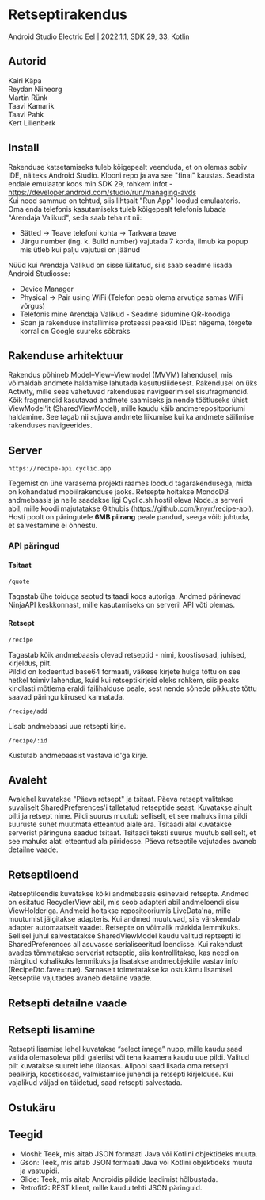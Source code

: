 # Retseptirakendus

Android Studio Electric Eel | 2022.1.1, SDK 29, 33, Kotlin

## Autorid
Kairi Käpa \
Reydan Niineorg \
Martin Rünk \
Taavi Kamarik \
Taavi Pahk \
Kert Lillenberk

## Install
Rakenduse katsetamiseks tuleb kõigepealt veenduda, et on olemas sobiv IDE, näiteks Android Studio. Klooni repo ja ava see "final" kaustas. Seadista endale emulaator koos min SDK 29, rohkem infot - https://developer.android.com/studio/run/managing-avds \
Kui need sammud on tehtud, siis lihtsalt "Run App" loodud emulaatoris. \
Oma enda telefonis kasutamiseks tuleb kõigepealt telefonis lubada "Arendaja Valikud", seda saab teha nt nii:
 * Sätted -> Teave telefoni kohta -> Tarkvara teave
 * Järgu number (ing. k. Build number) vajutada 7 korda, ilmub ka popup mis ütleb kui palju vajutusi on jäänud

Nüüd kui Arendaja Valikud on sisse lülitatud, siis saab seadme lisada Android Studiosse:
 * Device Manager
 * Physical -> Pair using WiFi (Telefon peab olema arvutiga samas WiFi võrgus)
 * Telefonis mine Arendaja Valikud - Seadme sidumine QR-koodiga
 * Scan ja rakenduse installimise protsessi peaksid IDEst nägema, tõrgete korral on Google suureks sõbraks


## Rakenduse arhitektuur

Rakendus põhineb Model–View–Viewmodel (MVVM) lahendusel, mis võimaldab andmete haldamise lahutada kasutusliidesest. Rakendusel on üks Activity, mille sees vahetuvad rakenduses navigeerimisel sisufragmendid. Kõik fragmendid kasutavad andmete saamiseks ja nende töötluseks ühist ViewModel'it (SharedViewModel), mille kaudu käib andmerepositooriumi haldamine. See tagab nii sujuva andmete liikumise kui ka andmete säilimise rakenduses navigeerides.

## Server

```
https://recipe-api.cyclic.app
```

Tegemist on ühe varasema projekti raames loodud tagarakendusega, mida on kohandatud mobiilrakenduse jaoks. Retsepte hoitakse MondoDB andmebaasis ja neile saadakse ligi Cyclic.sh hostil oleva Node.js serveri abil, mille koodi majutatakse Githubis (https://github.com/knyrr/recipe-api). \
Hosti poolt on päringutele **6MB piirang** peale pandud, seega võib juhtuda, et salvestamine ei õnnestu.

### API päringud

#### Tsitaat

```
/quote
```

Tagastab ühe toiduga seotud tsitaadi koos autoriga. Andmed pärinevad NinjaAPI keskkonnast, mille kasutamiseks on serveril API võti olemas.

#### Retsept

```
/recipe
```

Tagastab kõik andmebaasis olevad retseptid - nimi, koostisosad, juhised, kirjeldus, pilt. \
Pildid on kodeeritud base64 formaati, väikese kirjete hulga tõttu on see hetkel toimiv lahendus, kuid kui retseptikirjeid oleks rohkem, siis peaks kindlasti mõtlema eraldi failihalduse peale, sest nende sõnede pikkuste tõttu saavad päringu kiirused kannatada.

```
/recipe/add
```

Lisab andmebaasi uue retsepti kirje.

```
/recipe/:id
```

Kustutab andmebaasist vastava id'ga kirje.

## Avaleht
Avalehel kuvatakse "Päeva retsept" ja tsitaat. Päeva retsept valitakse suvaliselt SharedPreferences'i talletatud retseptide seast. Kuvatakse ainult pilti ja retsept nime. Pildi suurus muutub selliselt, et see mahuks ilma pildi suuruste suhet muutmata etteantud alale ära. Tsitaadi alal kuvatakse serverist päringuna saadud tsitaat. Tsitaadi teksti suurus muutub selliselt, et see mahuks alati etteantud ala piiridesse. Päeva retseptile vajutades avaneb detailne vaade.

## Retseptiloend

Retseptiloendis kuvatakse kõiki andmebaasis esinevaid retsepte. Andmed on esitatud RecyclerView abil, mis seob adapteri abil andmeloendi sisu ViewHolderiga. Andmeid hoitakse repositooriumis LiveData'na, mille muutumist jälgitakse adapteris. Kui andmed muutuvad, siis värskendab adapter automaatselt vaadet.
Retsepte on võimalik märkida lemmikuks. Sellisel juhul salvestatakse SharedViewModel kaudu valitud reptsepti id SharedPreferences all asuvasse serialiseeritud loendisse. Kui rakendust avades tõmmatakse serverist retseptid, siis kontrollitakse, kas need on märgitud kohalikuks lemmikuks ja lisatakse andmeobjektile vastav info (RecipeDto.fave=true). Sarnaselt toimetatakse ka ostukärru lisamisel.
Retseptile vajutades avaneb detailne vaade.

## Retsepti detailne vaade

## Retsepti lisamine

Retsepti lisamise lehel kuvatakse “select image” nupp, mille kaudu saad valida olemasoleva pildi galeriist või teha kaamera kaudu uue pildi. Valitud pilt kuvatakse suurelt lehe ülaosas. Allpool saad lisada oma retsepti pealkirja, koostisosad, valmistamise juhendi ja retsepti kirjelduse. Kui vajalikud väljad on täidetud, saad retsepti salvestada.

## Ostukäru

## Teegid
 * Moshi: Teek, mis aitab JSON formaati Java või Kotlini objektideks muuta.
 * Gson: Teek, mis aitab JSON formaati Java või Kotlini objektideks muuta ja vastupidi.
 * Glide: Teek, mis aitab Androidis pildide laadimist hõlbustada.
 * Retrofit2: REST klient, mille kaudu tehti JSON päringuid.
